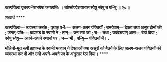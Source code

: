 **कल्पयित्वा पृथक्प–ीरुभयेषां जगत्पति: ।** **तांश्चोपवेशयामास स्वेषु स्वेषु च प–िषु ॥ २०॥** 

शब्दार्थ **** 

**कल्पयित्वा—** **व्यवस्था करके** **; पृथक् प–ी:—** **अलग-अलग पंक्तियाँ** **; उभयेषाम्—** **देवता तथा असुर दोनों की** **; जगत्-पति:—** **ब्रह्माण्ड के स्वामी ने** **; तान्—** **उन सबों को** **; च—** **तथा** **; उपवेशयाम् आस—** **बैठा दिया** **; स्वेषु स्वेषु—** **अपने-अपने स्थानों पर** **;** **च—** **भी** **; प–िषु—** **पंक्तियों में।** **.** 

**मोहिनी-मूॢत रूपी ब्रह्माण्ड के स्वामी भगवान् ने देवताओं तथा असुरों को बैठने के लिए** **अलग-अलग पंक्तियों की व्यवस्था कर दी और उन्हें अपने-अपने पद के अनुसार बैठा दिया।** **** 